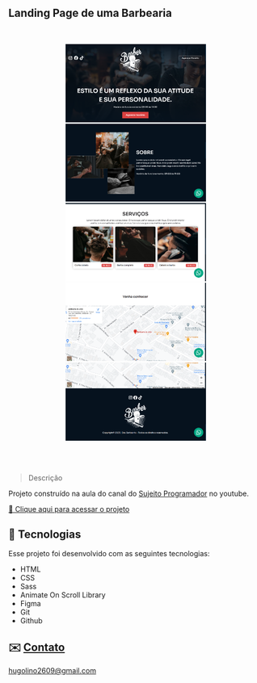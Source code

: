 ## Landing Page de uma Barbearia

<br>
<p align="center">
  <img alt=" Projeto Calculadora de IMC " src=".github/preview.png" width="55%">
  <br>
  <img alt="Projeto Calculadora de IMC " src=".github/preview_2.png" width="55%">
  <br>
  <img alt="Projeto Calculadora de IMC " src=".github/preview_3.png" width="55%">
   <br>
  <img alt="Projeto Calculadora de IMC " src=".github/preview_4.png" width="55%">
   <br>
  <img alt="Projeto Calculadora de IMC " src=".github/preview_5.png" width="55%">
</p>

<br>
<br>

> Descrição

Projeto construído na aula do canal do [Sujeito Programador](https://youtu.be/Fzc_dnqD-V0) no youtube.

[🔗 Clique aqui para acessar o projeto](https://hugolinobg.github.io/contagem-regressiva-ano-novo/)


## 🚀 Tecnologias

Esse projeto foi desenvolvido com as seguintes tecnologias:

- HTML
- CSS
- Sass
- Animate On Scroll Library
- Figma
- Git
- Github


## ✉️ [Contato](https://hugolino.dev)

hugolino2609@gmail.com